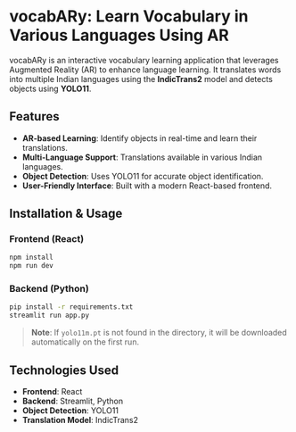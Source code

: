 # vocabARy: Learn Vocabulary in Various Languages Using AR

vocabARy is an interactive vocabulary learning application that leverages Augmented Reality (AR) to enhance language learning. It translates words into multiple Indian languages using the **IndicTrans2** model and detects objects using **YOLO11**.

## Features

- **AR-based Learning**: Identify objects in real-time and learn their translations.
- **Multi-Language Support**: Translations available in various Indian languages.
- **Object Detection**: Uses YOLO11 for accurate object identification.
- **User-Friendly Interface**: Built with a modern React-based frontend.

## Installation & Usage

### Frontend (React)

```sh
npm install
npm run dev
```

### Backend (Python)

```sh
pip install -r requirements.txt
streamlit run app.py
```

> **Note**: If `yolo11m.pt` is not found in the directory, it will be downloaded automatically on the first run.

## Technologies Used

- **Frontend**: React
- **Backend**: Streamlit, Python
- **Object Detection**: YOLO11
- **Translation Model**: IndicTrans2
